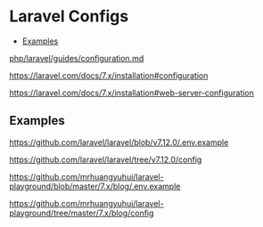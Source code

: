 <!-- #laravel-config -->
<!-- omit in toc -->
# Laravel Configs

- [Examples](#examples)

[php/laravel/guides/configuration.md](/php/laravel/guides/configuration.md)

<https://laravel.com/docs/7.x/installation#configuration>

<https://laravel.com/docs/7.x/installation#web-server-configuration>

## Examples

<https://github.com/laravel/laravel/blob/v7.12.0/.env.example>

<https://github.com/laravel/laravel/tree/v7.12.0/config>

<https://github.com/mrhuangyuhui/laravel-playground/blob/master/7.x/blog/.env.example>

<https://github.com/mrhuangyuhui/laravel-playground/tree/master/7.x/blog/config>
